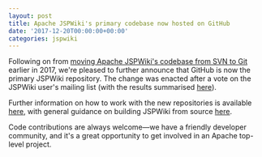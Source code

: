 ```yaml
---
layout: post
title: Apache JSPWiki's primary codebase now hosted on GitHub
date: '2017-12-20T00:00:00+00:00'
categories: jspwiki
---
```

<p>Following on from <a href="https://blogs.apache.org/jspwiki/entry/apache-jspwiki-s-codebase-moved" target="_blank" title="Apache JSPWiki's codebase moved to Git">moving Apache JSPWiki's codebase from SVN to Git</a> earlier in 2017, we're pleased to further announce that GitHub is now the primary JSPWiki repository. The change was enacted after a vote on the JSPWiki user's mailing list (with the results summarised <a href="http://mail-archives.apache.org/mod_mbox/jspwiki-user/201712.mbox/%3CCAMufup4cxVGGtgNF2n6xixfnJroBi0N1ujbAS7YbWxTBp3YKaA%40mail.gmail.com%3E" target="_blank" title="Results of the vote to move JSPWiki repos to GitHub">here</a>).</p> 
  <p>Further information on how to work with the new repositories is available <a href="http://mail-archives.apache.org/mod_mbox/jspwiki-dev/201712.mbox/%3CCAMufup5U77d2oR4gCKC8MvN-t7%2BSEjKG8H%2BOyESTcpNd0%3DE0sg%40mail.gmail.com%3E" target="_blank" title="JSPWiki primary code repos moved to GitHub">here</a>, with general guidance on building JSPWiki from source <a href="https://jspwiki-wiki.apache.org/Wiki.jsp?page=Building%20from%20source%20code" target="_blank" title="Building JSPWiki from source">here</a>.</p> 
  <p>Code contributions are always welcome—we have a friendly developer community, and it's a great opportunity to get involved in an Apache top-level project. <br /></p> 
  <p><br /></p> 
  <p><br /></p>
